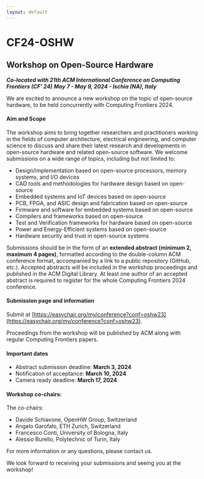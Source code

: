 ```yaml
---
layout: default
---
```


# CF24-OSHW
## Workshop on Open-Source Hardware 

***Co-located with 21th ACM International Conference on Computing Frontiers (CF' 24)***
***May 7 - May 9, 2024 - Ischia (NA), Italy***

We are excited to announce a new workshop on the topic of open-source hardware, to be held concurrently with Computing Frontiers 2024.

#### Aim and Scope

The workshop aims to bring together researchers and practitioners working in the fields of computer architecture, electrical engineering, and computer science to discuss and share their latest research and developments in open-source hardware and related open-source software. We welcome submissions on a wide range of topics, including but not limited to:

- Design/implementation based on open-source processors, memory systems, and I/O devices
- CAD tools and methodologies for hardware design based on open-source
- Embedded systems and IoT devices based on open-source
- PCB, FPGA, and ASIC design and fabrication based on open-source
- Firmware and software for embedded systems based on open-source
- Compilers and frameworks based on open-source
- Test and Verification frameworks for hardware based on open-source
- Power and Energy-Efficient systems based on open-source
- Hardware security and trust in open-source systems

Submissions should be in the form of an **extended abstract (minimum 2, maximum 4 pages)**, formatted according to the double-column ACM conference format, accompanied by a link to a public repository (GitHub, etc.). Accepted abstracts will be included in the workshop proceedings and published in the ACM Digital Library. At least one author of an accepted abstract is required to register for the whole Computing Frontiers 2024 conference.

#### Submission page and information
Submit at [https://easychair.org/my/conference?conf=oshw23](https://easychair.org/my/conference?conf=oshw23).

Proceedings from the workshop will be published by ACM along with regular Computing Frontiers papers.

#### Important dates
 - Abstract submission deadline: **March 3, 2024**
 - Notification of acceptance: **March 10, 2024**
 - Camera ready deadline: **March 17, 2024**

#### Workshop co-chairs:
The co-chairs:
 - Davide Schiavone, OpenHW Group, Switzerland 
 - Angelo Garofalo, ETH Zurich, Switzerland
 - Francesco Conti, University of Bologna, Italy
 - Alessio Burello, Polytechnic of Turin, Italy

For more information or any questions, please contact us.

We look forward to receiving your submissions and seeing you at the workshop!

